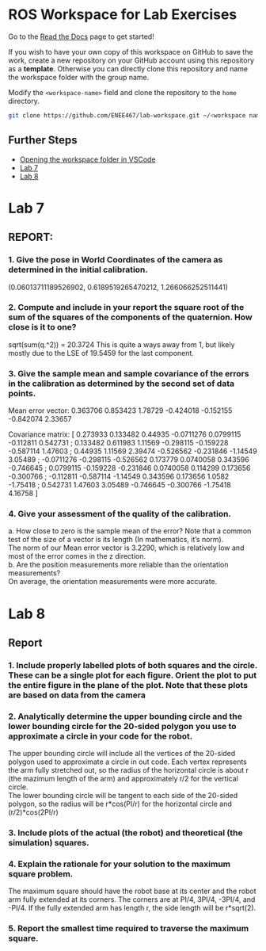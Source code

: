 # ROS Workspace for Lab Exercises

Go to the [Read the Docs](https://enee467.readthedocs.io/en/latest/) page to get started!

If you wish to have your own copy of this workspace on GitHub to save the work, create a new
repository on your GitHub account using this repository as a **template**. Otherwise you can directly
clone this repository and name the workspace folder with the group name.

Modify the `<workspace-name>` field and clone the repository to the `home` directory.

```bash
git clone https://github.com/ENEE467/lab-workspace.git ~/<workspace name>
```

## Further Steps

<!-- TODO: Add links -->
- [Opening the workspace folder in VSCode](https://enee467.readthedocs.io/en/latest/Setup.html#opening-the-workspace-in-visual-studio-code)
- [Lab 7](https://enee467.readthedocs.io/en/latest/Lab7.html)
- [Lab 8]()


# Lab 7
## REPORT:
### 1. Give the pose in World Coordinates of the camera as determined in the initial calibration.
(0.06013711189526902, 0.6189519265470212, 1.266066252511441)
### 2. Compute and include in your report the square root of the sum of the squares of the components of the quaternion. How close is it to one?
sqrt(sum(q.^2)) = 20.3724
This is quite a ways away from 1, but likely mostly due to the LSE of 19.5459 for the last component.
### 3. Give the sample mean and sample covariance of the errors in the calibration as determined by the second set of data points.
Mean error vector: 
 0.363706
 0.853423
  1.78729
-0.424018
-0.152155
-0.842074
  2.33657

Covariance matrix: 
[  0.273933   0.133482    0.44935 -0.0711276  0.0799115  -0.112811   0.542731 ;
  0.133482   0.611983    1.11569  -0.298115  -0.159228  -0.587114    1.47603  ;
   0.44935    1.11569    2.39474  -0.526562  -0.231846   -1.14549    3.05489  ;
-0.0711276  -0.298115  -0.526562   0.173779  0.0740058   0.343596  -0.746645  ;
 0.0799115  -0.159228  -0.231846  0.0740058   0.114299   0.173656  -0.300766  ;
 -0.112811  -0.587114   -1.14549   0.343596   0.173656     1.0582   -1.75418  ;
  0.542731    1.47603    3.05489  -0.746645  -0.300766   -1.75418    4.16758  ]
### 4. Give your assessment of the quality of the calibration.
  a. How close to zero is the sample mean of the error? Note that a common test of the size of a vector is its length (In mathematics, it’s norm).  
The norm of our Mean error vector is 3.2290, which is relatively low and most of the error comes in the z direction.  
  b. Are the position measurements more reliable than the orientation measurements?  
On average, the orientation measurements were more accurate.  

# Lab 8
## Report
### 1. Include properly labelled plots of both squares and the circle. These can be a single plot for each figure. Orient the plot to put the entire figure in the plane of the plot. Note that these plots are based on data from the camera

### 2. Analytically determine the upper bounding circle and the lower bounding circle for the 20-sided polygon you use to approximate a circle in your code for the robot.
 The upper bounding circle will include all the vertices of the 20-sided polygon used to approximate a circle in out code. Each vertex represents the arm fully stretched out, so the radius of the horizontal circle is about r (the mazimum length of the arm) and approximately r/2 for the vertical circle.  
 The lower bounding circle will be tangent to each side of the 20-sided polygon, so the radius will be r*cos(PI/r) for the horizontal circle and (r/2)*cos(2PI/r)
### 3. Include plots of the actual (the robot) and theoretical (the simulation) squares.

### 4. Explain the rationale for your solution to the maximum square problem.
 The maximum square should have the robot base at its center and the robot arm fully extended at its corners. The corners are at PI/4, 3PI/4, -3PI/4, and -PI/4. If the fully extended arm has length r, the side length will be r*sqrt(2).
### 5. Report the smallest time required to traverse the maximum square.
